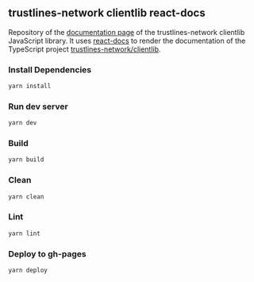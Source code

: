 ## trustlines-network clientlib react-docs

Repository of the [documentation page](https://trustlines-protocol.github.io/clientlib-docs/) of the trustlines-network clientlib JavaScript library. It uses [react-docs](https://github.com/0xProject/0x-monorepo/tree/development/packages/react-docs) to render the documentation of the TypeScript project [trustlines-network/clientlib](https://github.com/trustlines-network/clientlib).

### Install Dependencies

```bash
yarn install
```

### Run dev server

```bash
yarn dev
```

### Build

```bash
yarn build
```

### Clean

```bash
yarn clean
```

### Lint

```bash
yarn lint
```

### Deploy to gh-pages

```bash
yarn deploy
```
